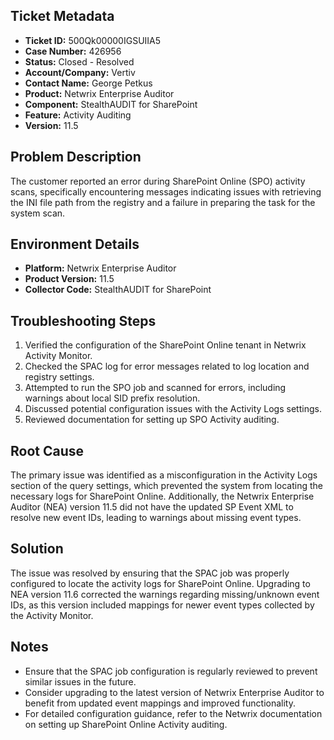 ## Ticket Metadata
- **Ticket ID:** 500Qk00000IGSUIIA5
- **Case Number:** 426956
- **Status:** Closed - Resolved
- **Account/Company:** Vertiv
- **Contact Name:** George Petkus
- **Product:** Netwrix Enterprise Auditor
- **Component:** StealthAUDIT for SharePoint
- **Feature:** Activity Auditing
- **Version:** 11.5

## Problem Description
The customer reported an error during SharePoint Online (SPO) activity scans, specifically encountering messages indicating issues with retrieving the INI file path from the registry and a failure in preparing the task for the system scan.

## Environment Details
- **Platform:** Netwrix Enterprise Auditor
- **Product Version:** 11.5
- **Collector Code:** StealthAUDIT for SharePoint

## Troubleshooting Steps
1. Verified the configuration of the SharePoint Online tenant in Netwrix Activity Monitor.
2. Checked the SPAC log for error messages related to log location and registry settings.
3. Attempted to run the SPO job and scanned for errors, including warnings about local SID prefix resolution.
4. Discussed potential configuration issues with the Activity Logs settings.
5. Reviewed documentation for setting up SPO Activity auditing.

## Root Cause
The primary issue was identified as a misconfiguration in the Activity Logs section of the query settings, which prevented the system from locating the necessary logs for SharePoint Online. Additionally, the Netwrix Enterprise Auditor (NEA) version 11.5 did not have the updated SP Event XML to resolve new event IDs, leading to warnings about missing event types.

## Solution
The issue was resolved by ensuring that the SPAC job was properly configured to locate the activity logs for SharePoint Online. Upgrading to NEA version 11.6 corrected the warnings regarding missing/unknown event IDs, as this version included mappings for newer event types collected by the Activity Monitor.

## Notes
- Ensure that the SPAC job configuration is regularly reviewed to prevent similar issues in the future.
- Consider upgrading to the latest version of Netwrix Enterprise Auditor to benefit from updated event mappings and improved functionality.
- For detailed configuration guidance, refer to the Netwrix documentation on setting up SharePoint Online Activity auditing.